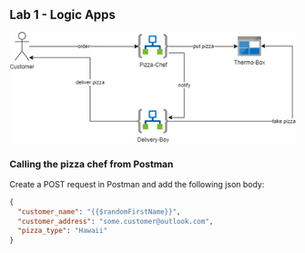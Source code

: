 ## Lab 1 - Logic Apps

![Architecture Lab-1](../docs/static/architecture-Lab-1.png)

### Calling the pizza chef from Postman

Create a POST request in Postman and add the following json body:

```json
{
  "customer_name": "{{$randomFirstName}}",
  "customer_address": "some.customer@outlook.com",
  "pizza_type": "Hawaii"
}
```
